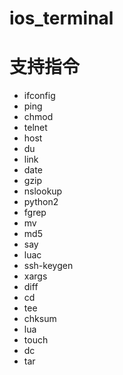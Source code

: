 # ios_terminal
# 支持指令
- ifconfig
- ping
- chmod
- telnet
- host
- du
- link
- date
- gzip
- nslookup
- python2
- fgrep
- mv
- md5
- say
- luac
- ssh-keygen
- xargs
- diff
- cd
- tee
- chksum
- lua
- touch
- dc
- tar

